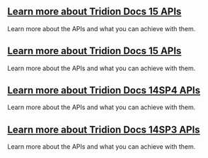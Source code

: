 ## [Learn more about Tridion Docs 15 APIs](Tridion_Docs_15.1/overview.md)
Learn more about the APIs and what you can achieve with them.
## [Learn more about Tridion Docs 15 APIs](Tridion_Docs_15/overview.md)
Learn more about the APIs and what you can achieve with them.
## [Learn more about Tridion Docs 14SP4 APIs](Tridion_Docs_14SP4/overview.md)
Learn more about the APIs and what you can achieve with them.
## [Learn more about Tridion Docs 14SP3 APIs](Tridion_Docs_14SP3/overview.md)
Learn more about the APIs and what you can achieve with them.
